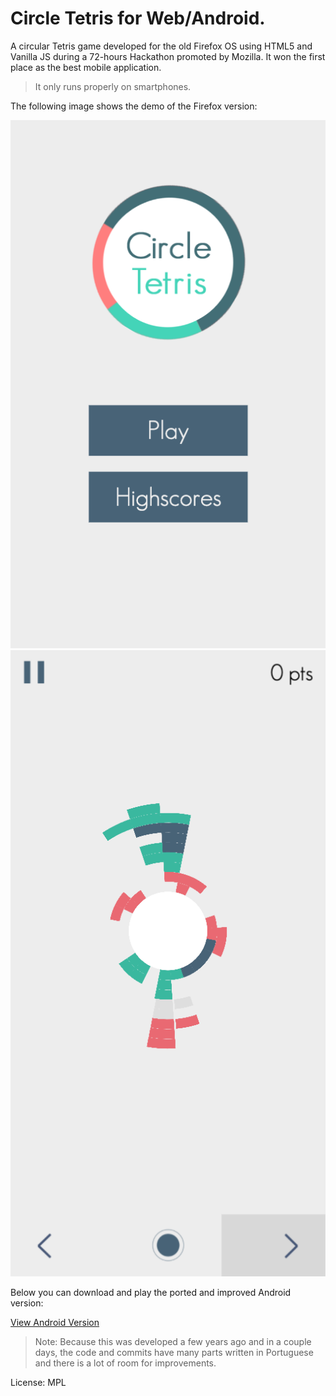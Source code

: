 Circle Tetris for Web/Android.
=============

A circular Tetris game developed for the old Firefox OS using HTML5 and Vanilla JS during a 72-hours Hackathon promoted by Mozilla. 
It won the first place as the best mobile application.

> It only runs properly on smartphones.

The following image shows the demo of the Firefox version:

![Menu Demo](https://github.com/guiherzog/circle-tetris/blob/master/psd/Menu.png?raw=true)
![Game Demo](https://github.com/guiherzog/circle-tetris/blob/master/psd/Game.png?raw=true)

Below you can download and play the ported and improved Android version:

[View Android Version](https://play.google.com/store/apps/details?id=com.q4group.circleblocks)

> Note: Because this was developed a few years ago and in a couple days, the code and commits have many parts written in Portuguese and there is a lot of room for improvements.

License: MPL
